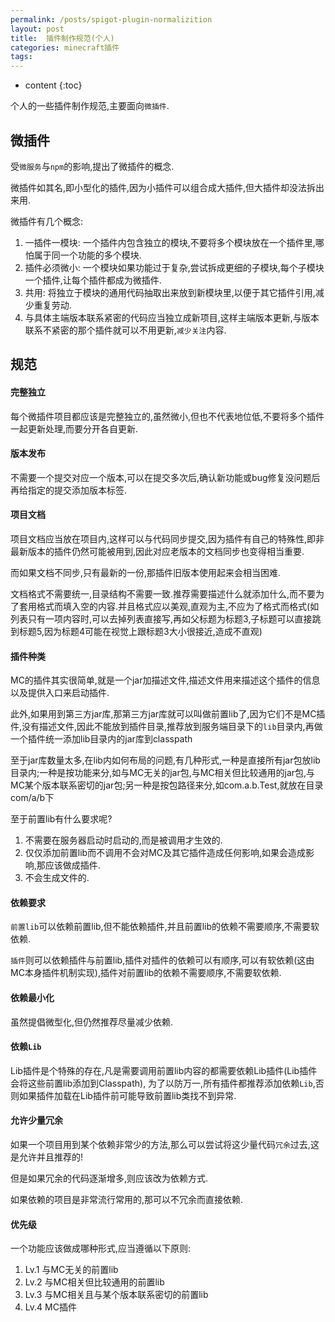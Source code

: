 ```yaml
---
permalink: /posts/spigot-plugin-normalizition
layout: post
title:  插件制作规范(个人)
categories: minecraft插件
tags:
---
```


* content
{:toc}

个人的一些插件制作规范,主要面向`微插件`.




## 微插件
受`微服务`与`npm`的影响,提出了微插件的概念.

微插件如其名,即小型化的插件,因为小插件可以组合成大插件,但大插件却没法拆出来用.

微插件有几个概念:

1. 一插件一模块: 一个插件内包含独立的模块,不要将多个模块放在一个插件里,哪怕属于同一个功能的多个模块.
2. 插件必须微小: 一个模块如果功能过于复杂,尝试拆成更细的子模块,每个子模块一个插件,让每个插件都成为微插件.
3. 共用: 将独立于模块的通用代码抽取出来放到新模块里,以便于其它插件引用,减少重复劳动.
4. 与具体主端版本联系紧密的代码应当独立成新项目,这样主端版本更新,与版本联系不紧密的那个插件就可以不用更新,`减少关注`内容.

## 规范

#### 完整独立
每个微插件项目都应该是完整独立的,虽然微小,但也不代表地位低,不要将多个插件一起更新处理,而要分开各自更新.

#### 版本发布
不需要一个提交对应一个版本,可以在提交多次后,确认新功能或bug修复没问题后再给指定的提交添加版本标签.

#### 项目文档
项目文档应当放在项目内,这样可以与代码同步提交,因为插件有自己的特殊性,即非最新版本的插件仍然可能被用到,因此对应老版本的文档同步也变得相当重要.

而如果文档不同步,只有最新的一份,那插件旧版本使用起来会相当困难.

文档格式不需要统一,目录结构不需要一致.推荐需要描述什么就添加什么,而不要为了套用格式而填入空的内容.并且格式应以美观,直观为主,不应为了格式而格式(如列表只有一项内容时,可以去掉列表直接写,再如父标题为标题3,子标题可以直接跳到标题5,因为标题4可能在视觉上跟标题3大小很接近,造成不直观)

#### 插件种类
MC的插件其实很简单,就是一个jar加描述文件,描述文件用来描述这个插件的信息以及提供入口来启动插件.

此外,如果用到第三方jar库,那第三方jar库就可以叫做前置lib了,因为它们不是MC插件,没有描述文件,因此不能放到插件目录,推荐放到服务端目录下的`lib`目录内,再做一个插件统一添加lib目录内的jar库到classpath

至于jar库数量太多,在lib内如何布局的问题,有几种形式,一种是直接所有jar包放lib目录内;一种是按功能来分,如与MC无关的jar包,与MC相关但比较通用的jar包,与MC某个版本联系密切的jar包;另一种是按包路径来分,如com.a.b.Test,就放在目录com/a/b下

至于前置lib有什么要求呢?

1. 不需要在服务器启动时启动的,而是被调用才生效的.
2. 仅仅添加前置lib而不调用不会对MC及其它插件造成任何影响,如果会造成影响,那应该做成插件.
3. 不会生成文件的.

#### 依赖要求
`前置lib`可以依赖前置lib,但不能依赖插件,并且前置lib的依赖不需要顺序,不需要软依赖.

`插件`则可以依赖插件与前置lib,插件对插件的依赖可以有顺序,可以有软依赖(这由MC本身插件机制实现),插件对前置lib的依赖不需要顺序,不需要软依赖.

#### 依赖最小化
虽然提倡微型化,但仍然推荐尽量减少依赖.

#### 依赖`Lib`
Lib插件是个特殊的存在,凡是需要调用前置lib内容的都需要依赖Lib插件(Lib插件会将这些前置lib添加到Classpath),
为了以防万一,所有插件都推荐添加依赖`Lib`,否则如果插件加载在Lib插件前可能导致前置lib类找不到异常.

#### 允许少量冗余
如果一个项目用到某个依赖非常少的方法,那么可以尝试将这少量代码`冗余`过去,这是允许并且推荐的!

但是如果冗余的代码逐渐增多,则应该改为依赖方式.

如果依赖的项目是非常流行常用的,那可以不冗余而直接依赖.

#### 优先级
一个功能应该做成哪种形式,应当遵循以下原则:

1. Lv.1 与MC无关的前置lib
2. Lv.2 与MC相关但比较通用的前置lib
3. Lv.3 与MC相关且与某个版本联系密切的前置lib
4. Lv.4 MC插件
